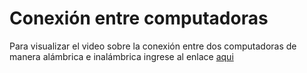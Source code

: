 # Conexión entre computadoras
Para visualizar el video sobre la conexión entre dos computadoras de manera alámbrica e inalámbrica ingrese al enlace [aqui](https://drive.google.com/drive/folders/1wC9f1FMrqzL3b5QKBF9xjvfVcewN8fbc?usp=drive_link)